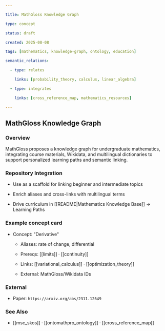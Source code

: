 ```yaml
---

title: MathGloss Knowledge Graph

type: concept

status: draft

created: 2025-08-08

tags: [mathematics, knowledge-graph, ontology, education]

semantic_relations:

  - type: relates

    links: [probability_theory, calculus, linear_algebra]

  - type: integrates

    links: [cross_reference_map, mathematics_resources]

---
```


## MathGloss Knowledge Graph

### Overview

MathGloss proposes a knowledge graph for undergraduate mathematics, integrating course materials, Wikidata, and multilingual dictionaries to support personalized learning paths and semantic linking.

### Repository Integration

- Use as a scaffold for linking beginner and intermediate topics

- Enrich aliases and cross-links with multilingual terms

- Drive curriculum in [[README|Mathematics Knowledge Base]] → Learning Paths

### Example concept card

- Concept: "Derivative"

  - Aliases: rate of change, differential

  - Prereqs: [[limits]] · [[continuity]]

  - Links: [[variational_calculus]] · [[optimization_theory]]

  - External: MathGloss/Wikidata IDs

### External

- Paper: `https://arxiv.org/abs/2311.12649`

### See Also

- [[msc_skos]] · [[ontomathpro_ontology]] · [[cross_reference_map]]

